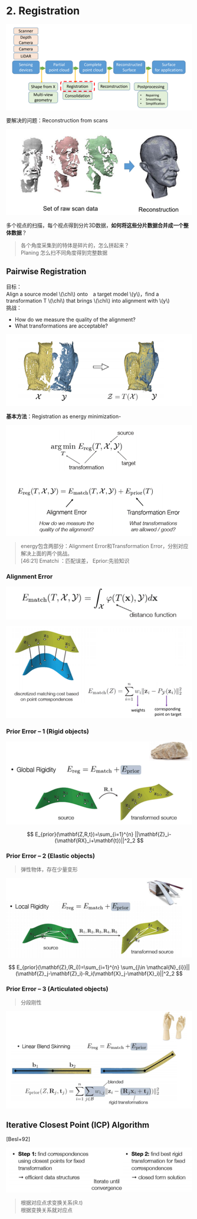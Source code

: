 # 2. Registration    

![](../assets/22-20.png)    

要解决的问题：Reconstruction from scans

![](../assets/22-21.png)    

多个视点的扫描，每个视点得到分片3D数据，**如何将这些分片数据合并成一个整体数据**？       

> 各个角度采集到的特体是碎片的，怎么拼起来？    
Planing 怎么扫不同角度得到完整数据    

## Pairwise Registration    

目标：  
Align a source model \\(\chi\\) onto　a target model \\(y\\)，find a transformation  T \\(\chi\\) that brings \\(\chi\\) into alignment with \\(y\\)      
挑战：  
- How do we measure the quality of the alignment?     
- What transformations are acceptable?    

![](../assets/22-22.png)    

**基本方法**：Registration as energy minimization-    

![](../assets/22-23.png)    

> energy包含两部分：Alignment Error和Transformation Error，分别对应解决上面的两个挑战。  
[46:21] Ematchi ：匹配误差， Eprior:先验知识     

### Alignment Error   

![](../assets/22-24.png)    

![](../assets/22-25-1.png)    


### Prior Error – 1 (Rigid objects)   


![](../assets/22-26.png)    

$$
E_{prior}(\mathbf{Z,R,t})=\sum_{i=1}^{n} ||\mathbf{Z}_i-(\mathbf{RX}_i+\mathbf{t})||^2_2
$$


### Prior Error – 2 (Elastic objects)

> 弹性物体，存在少量变形   

![](../assets/22-27.png)    

$$
E_{prior}(\mathbf{Z},(R_i))=\sum_{i=1}^{n} \sum_{j\in \mathcal{N}_{i}}||(\mathbf{Z}_j-\mathbf{Z}_i)-R_i(\mathbf{X}_j-\mathbf{X}_i)||^2_2
$$


### Prior Error – 3 (Articulated objects)    

> 分段刚性

![](../assets/22-28.png)    



## Iterative Closest Point (ICP) Algorithm
[Besl+92]

![](../assets/22-29.png)    

> 根据对应点求变换关系(R.t)      
根据变换关系就对应点    

